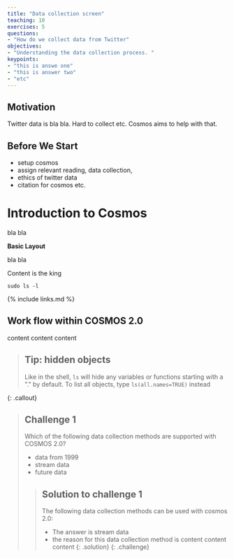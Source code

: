 ```yaml
---
title: "Data collection screen"
teaching: 10
exercises: 5
questions:
- "How do we collect data from Twitter"
objectives:
- "Understanding the data collection process. "
keypoints:
- "this is answe one"
- "this is answer two"
- "etc"
---
```


## Motivation
Twitter data is bla bla. Hard to collect etc. Cosmos aims to help with that. 

## Before We Start
- setup cosmos
- assign relevant reading, data collection, 
- ethics of twitter data
- citation for cosmos etc.

# Introduction to Cosmos

bla bla


**Basic Layout**

bla bla

Content is the king
```
sudo ls -l
```

{% include links.md %}

## Work flow within COSMOS 2.0
content content content

> ## Tip: hidden objects
>
> Like in the shell, `ls` will hide any variables or functions starting
> with a "." by default. To list all objects, type `ls(all.names=TRUE)`
> instead
>
{: .callout}


> ## Challenge 1
>
> Which of the following data collection methods are supported with COSMOS 2.0?
> - data from 1999
> - stream data
> - future data
>
> > ## Solution to challenge 1
> >
> > The following data collection methods can be used with cosmos 2.0:
> > - The answer is stream data
> > - the reason for this data collection method is content content content
> {: .solution}
{: .challenge}

